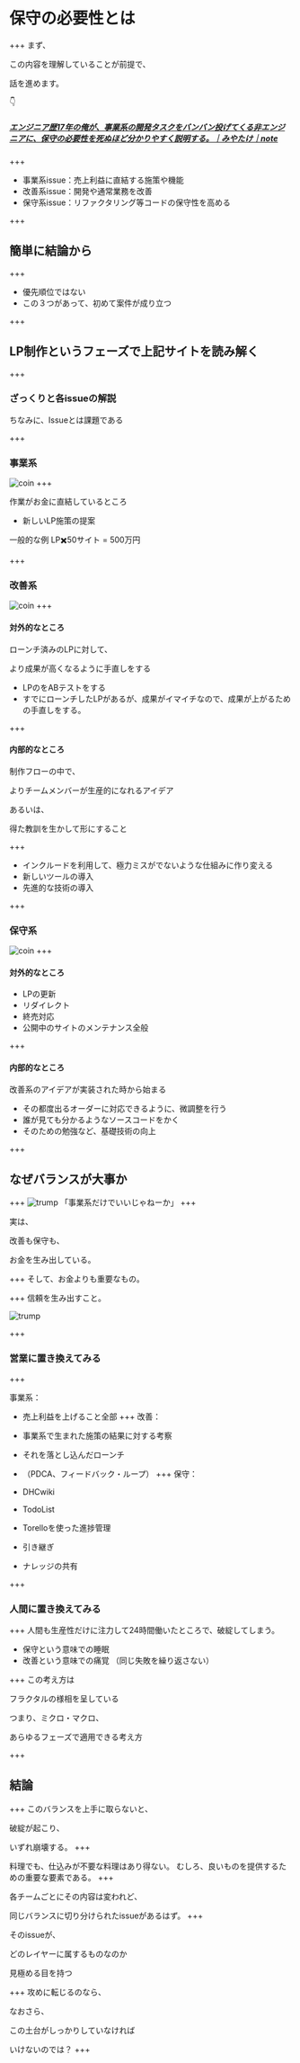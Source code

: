 # 保守の必要性とは
+++
まず、

この内容を理解していることが前提で、

話を進めます。

👇

##### [エンジニア歴17年の俺が、事業系の開発タスクをバンバン投げてくる非エンジニアに、保守の必要性を死ぬほど分かりやすく説明する。｜みやたけ｜note](https://note.mu/gonjyu/n/nd7bf3efa0728?fbclid=IwAR0HvbvBku0sUhDE9l9YDI6Se3kJToZoB9-xRaLX-qYczWo51iuvlmjXEM0)
+++

- 事業系issue：売上利益に直結する施策や機能
- 改善系issue：開発や通常業務を改善
- 保守系issue：リファクタリング等コードの保守性を高める

+++
## 簡単に結論から
+++
- 優先順位ではない
- この３つがあって、初めて案件が成り立つ



+++
## LP制作というフェーズで上記サイトを読み解く
+++
### ざっくりと各issueの解説
ちなみに、Issueとは課題である

+++
### 事業系

![coin](assets/images/coin.gif)
+++

作業がお金に直結しているところ

- 新しいLP施策の提案

一般的な例
LP✖️50サイト = 500万円



+++
### 改善系

![coin](assets/images/sonic.gif)
+++
#### 対外的なところ
ローンチ済みのLPに対して、

より成果が高くなるように手直しをする

- LPのをABテストをする
- すでにローンチしたLPがあるが、成果がイマイチなので、成果が上がるための手直しをする。

+++
#### 内部的なところ
制作フローの中で、

よりチームメンバーが生産的になれるアイデア

あるいは、

得た教訓を生かして形にすること

+++
- インクルードを利用して、極力ミスがでないような仕組みに作り変える
- 新しいツールの導入
- 先進的な技術の導入


+++
### 保守系

![coin](assets/images/mario.gif)
+++
#### 対外的なところ
- LPの更新
- リダイレクト
- 終売対応
- 公開中のサイトのメンテナンス全般

+++
#### 内部的なところ
改善系のアイデアが実装された時から始まる

- その都度出るオーダーに対応できるように、微調整を行う
- 誰が見ても分かるようなソースコードをかく
- そのための勉強など、基礎技術の向上



+++
## なぜバランスが大事か
+++
![trump](assets/images/donald_trump.png)
「事業系だけでいいじゃねーか」
+++

実は、

改善も保守も、

お金を生み出している。

+++
そして、お金よりも重要なもの。

+++
信頼を生み出すこと。

![trump](assets/images/trump-eclipse.png)

+++
### 営業に置き換えてみる
+++

事業系：

- 売上利益を上げること全部
+++
改善：

- 事業系で生まれた施策の結果に対する考察
- それを落とし込んだローンチ
- （PDCA、フィードバック・ループ）
+++
保守：

 - DHCwiki
 - TodoList
 - Torelloを使った進捗管理
 - 引き継ぎ
 - ナレッジの共有


+++
### 人間に置き換えてみる
+++
人間も生産性だけに注力して24時間働いたところで、破綻してしまう。

- 保守という意味での睡眠
- 改善という意味での痛覚 （同じ失敗を繰り返さない）


+++
この考え方は

フラクタルの様相を呈している

つまり、ミクロ・マクロ、

あらゆるフェーズで適用できる考え方



+++
## 結論
+++
このバランスを上手に取らないと、

破綻が起こり、

いずれ崩壊する。
+++

料理でも、仕込みが不要な料理はあり得ない。
むしろ、良いものを提供するための重要な要素である。
+++

各チームごとにその内容は変われど、

同じバランスに切り分けられたissueがあるはず。
+++

そのissueが、

どのレイヤーに属するものなのか

見極める目を持つ


+++
攻めに転じるのなら、

なおさら、

この土台がしっかりしていなければ

いけないのでは？
+++
